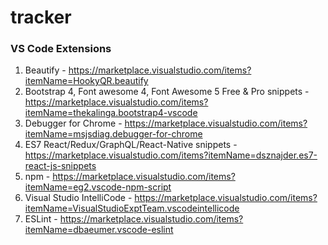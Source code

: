 # tracker

### VS Code Extensions
1. Beautify - https://marketplace.visualstudio.com/items?itemName=HookyQR.beautify
2. Bootstrap 4, Font awesome 4, Font Awesome 5 Free & Pro snippets - https://marketplace.visualstudio.com/items?itemName=thekalinga.bootstrap4-vscode
3. Debugger for Chrome - https://marketplace.visualstudio.com/items?itemName=msjsdiag.debugger-for-chrome
4. ES7 React/Redux/GraphQL/React-Native snippets - https://marketplace.visualstudio.com/items?itemName=dsznajder.es7-react-js-snippets
5. npm - https://marketplace.visualstudio.com/items?itemName=eg2.vscode-npm-script
6. Visual Studio IntelliCode - https://marketplace.visualstudio.com/items?itemName=VisualStudioExptTeam.vscodeintellicode
7. ESLint - https://marketplace.visualstudio.com/items?itemName=dbaeumer.vscode-eslint